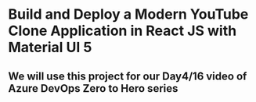 # Build and Deploy a Modern YouTube Clone Application in React JS with Material UI 5



## We will use this project for our Day4/16 video of Azure DevOps Zero to Hero series
